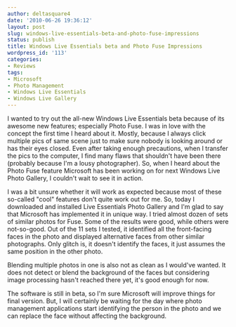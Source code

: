 ```yaml
---
author: deltasquare4
date: '2010-06-26 19:36:12'
layout: post
slug: windows-live-essentials-beta-and-photo-fuse-impressions
status: publish
title: Windows Live Essentials beta and Photo Fuse Impressions
wordpress_id: '113'
categories:
- Reviews
tags:
- Microsoft
- Photo Management
- Windows Live Essentials
- Windows Live Gallery
---
```


I wanted to try out the all-new Windows Live Essentials beta because of its awesome new features; especially Photo Fuse. I was in love with the concept the first time I heard about it. Mostly, because I always click multiple pics of same scene just to make sure nobody is looking around or has their eyes closed. Even after taking enough precautions, when I transfer the pics to the computer, I find many flaws that shouldn't have been there (probably because I'm a lousy photographer). So, when I heard about the Photo Fuse feature Microsoft has been working on for next Windows Live Photo Gallery, I couldn't wait to see it in action.

I was a bit unsure whether it will work as expected because most of these so-called "cool" features don't quite work out for me. So, today I downloaded and installed Live Essentials Photo Gallery and I'm glad to say that Microsoft has implemented it in unique way. I tried almost dozen of sets of similar photos for Fuse. Some of the results were good, while others were not-so-good. Out of the 11 sets I tested, it identified all the front-facing faces in the photo and displayed alternative faces from other similar photographs. Only glitch is, it doesn't identify the faces, it just assumes the same position in the other photo.

Blending multiple photos in one is also not as clean as I would've wanted. It does not detect or blend the background of the faces but considering image processing hasn't reached there yet, it's good enough for now.

The software is still in beta, so I'm sure Microsoft will improve things for final version. But, I will certainly be waiting for the day where photo management applications start identifying the person in the photo and we can replace the face without affecting the background.

